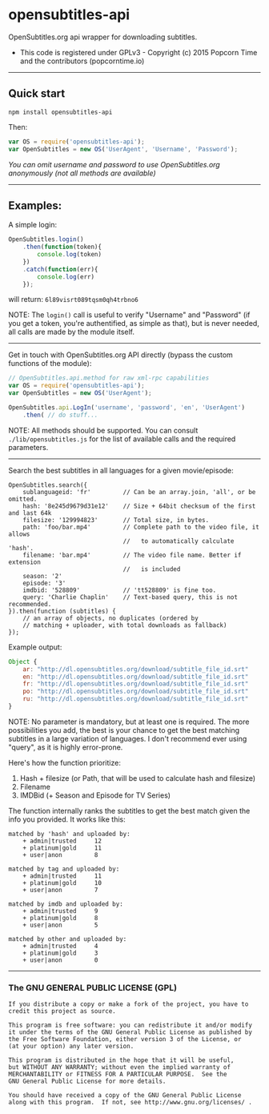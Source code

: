 # opensubtitles-api

OpenSubtitles.org api wrapper for downloading subtitles.

- This code is registered under GPLv3 - Copyright (c) 2015  Popcorn Time and the contributors (popcorntime.io)

------

## Quick start

    npm install opensubtitles-api

Then:

```js
var OS = require('opensubtitles-api');
var OpenSubtitles = new OS('UserAgent', 'Username', 'Password');
```

*You can omit username and password to use OpenSubtitles.org anonymously (not all methods are available)*

------

## Examples:

A simple login:

```js
OpenSubtitles.login()
    .then(function(token){
        console.log(token)
    })
    .catch(function(err){
        console.log(err)
    });
```

will return: `6l89visrt089tqsm0qh4trbno6`

NOTE: The `login()` call is useful to verify "Username" and "Password" (if you get a token, you're authentified, as simple as that), but is never needed, all calls are made by the module itself.

------

Get in touch with OpenSubtitles.org API directly (bypass the custom functions of the module):

```js
// OpenSubtitles.api.method for raw xml-rpc capabilities
var OS = require('opensubtitles-api');
var OpenSubtitles = new OS('UserAgent');

OpenSubtitles.api.LogIn('username', 'password', 'en', 'UserAgent')
    .then( // do stuff...
```

NOTE: All methods should be supported. You can consult `./lib/opensubtitles.js` for the list of available calls and the required parameters.

------

Search the best subtitles in all languages for a given movie/episode:

```
OpenSubtitles.search({
    sublanguageid: 'fr'         // Can be an array.join, 'all', or be omitted.
    hash: '8e245d9679d31e12'    // Size + 64bit checksum of the first and last 64k
    filesize: '129994823'       // Total size, in bytes.
    path: 'foo/bar.mp4'         // Complete path to the video file, it allows
                                //   to automatically calculate 'hash'.
    filename: 'bar.mp4'         // The video file name. Better if extension
                                //   is included
    season: '2'
    episode: '3'
    imdbid: '528809'            // 'tt528809' is fine too.
    query: 'Charlie Chaplin'    // Text-based query, this is not recommended.
}).then(function (subtitles) {
    // an array of objects, no duplicates (ordered by
    // matching + uploader, with total downloads as fallback)
});
```

Example output:

```js
Object {
    ar: "http://dl.opensubtitles.org/download/subtitle_file_id.srt"
    en: "http://dl.opensubtitles.org/download/subtitle_file_id.srt"
    fr: "http://dl.opensubtitles.org/download/subtitle_file_id.srt"
    po: "http://dl.opensubtitles.org/download/subtitle_file_id.srt"
    ru: "http://dl.opensubtitles.org/download/subtitle_file_id.srt"
}
```

NOTE: No parameter is mandatory, but at least one is required. The more possibilities you add, the best is your chance to get the best matching subtitles in a large variation of languages.
I don't recommend ever using "query", as it is highly error-prone.

Here's how the function prioritize:
1. Hash + filesize (or Path, that will be used to calculate hash and filesize)
2. Filename
3. IMDBid (+ Season and Episode for TV Series)

The function internally ranks the subtitles to get the best match given the info you provided. It works like this:

```
matched by 'hash' and uploaded by:
    + admin|trusted     12
    + platinum|gold     11
    + user|anon         8

matched by tag and uploaded by:
    + admin|trusted     11
    + platinum|gold     10
    + user|anon         7

matched by imdb and uploaded by:
    + admin|trusted     9
    + platinum|gold     8
    + user|anon         5

matched by other and uploaded by:
    + admin|trusted     4
    + platinum|gold     3
    + user|anon         0
```

-----

### The GNU GENERAL PUBLIC LICENSE (GPL)

    If you distribute a copy or make a fork of the project, you have to credit this project as source.

    This program is free software: you can redistribute it and/or modify
    it under the terms of the GNU General Public License as published by
    the Free Software Foundation, either version 3 of the License, or
    (at your option) any later version.

    This program is distributed in the hope that it will be useful,
    but WITHOUT ANY WARRANTY; without even the implied warranty of
    MERCHANTABILITY or FITNESS FOR A PARTICULAR PURPOSE.  See the
    GNU General Public License for more details.

    You should have received a copy of the GNU General Public License
    along with this program.  If not, see http://www.gnu.org/licenses/ .